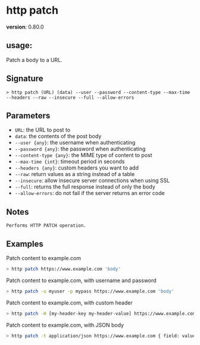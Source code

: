 # http patch

**version**: 0.80.0

## **usage**:

Patch a body to a URL.

## Signature

`> http patch (URL) (data) --user --password --content-type --max-time --headers --raw --insecure --full --allow-errors`

## Parameters

- `URL`: the URL to post to
- `data`: the contents of the post body
- `--user {any}`: the username when authenticating
- `--password {any}`: the password when authenticating
- `--content-type {any}`: the MIME type of content to post
- `--max-time {int}`: timeout period in seconds
- `--headers {any}`: custom headers you want to add
- `--raw`: return values as a string instead of a table
- `--insecure`: allow insecure server connections when using SSL
- `--full`: returns the full response instead of only the body
- `--allow-errors`: do not fail if the server returns an error code

## Notes

```text
Performs HTTP PATCH operation.
```

## Examples

Patch content to example.com

```bash
> http patch https://www.example.com 'body'
```

Patch content to example.com, with username and password

```bash
> http patch -u myuser -p mypass https://www.example.com 'body'
```

Patch content to example.com, with custom header

```bash
> http patch -H [my-header-key my-header-value] https://www.example.com
```

Patch content to example.com, with JSON body

```bash
> http patch -t application/json https://www.example.com { field: value }
```
